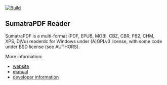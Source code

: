 [![Build](https://github.com/sumatrapdfreader/sumatrapdf/actions/workflows/build.yml/badge.svg?branch=master)](https://github.com/sumatrapdfreader/sumatrapdf/actions/workflows/build.yml)
## SumatraPDF Reader

SumatraPDF is a multi-format (PDF, EPUB, MOBI, CBZ, CBR, FB2, CHM, XPS, DjVu) readerdc
for Windows under (A)GPLv3 license, with some code under BSD license (see
AUTHORS).

More information:
* [website](https://www.sumatrapdfreader.org/free-pdf-reader)
* [manual](https://www.sumatrapdfreader.org/manual)
* [developer information](https://www.sumatrapdfreader.org/docs/Contribute-to-SumatraPDF)
